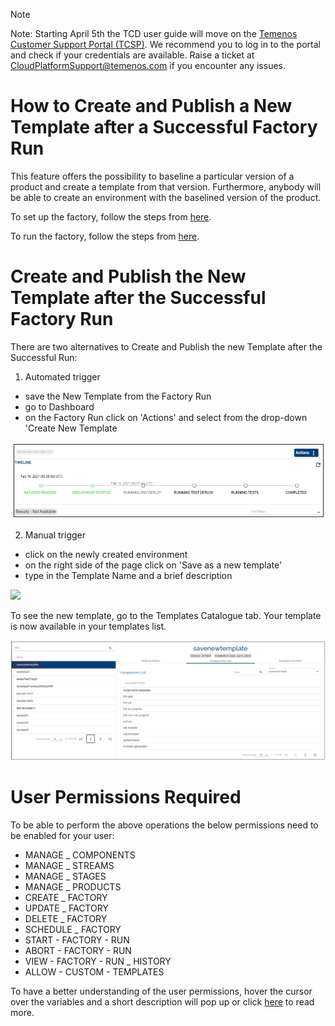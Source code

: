 > [!Note]
> Note: Starting April 5th the TCD user guide will move on the [Temenos Customer Support Portal (TCSP)](https://tcsp.temenos.com/TCD/Modules/TemenosContinuousDeployment/Overview/Overview.htm). We recommend you to log in to the portal and check if your credentials are available. Raise a ticket at [CloudPlatformSupport@temenos.com](CloudPlatformSupport@temenos.com) if you encounter any issues.

# How to Create and Publish a New Template after a Successful Factory Run 

This feature offers the possibility to baseline a particular version of a product and create a template from that version. Furthermore, anybody will be able to create an environment with the baselined version of the product.

To set up the factory, follow the steps from [here](http://documentation.temenos.cloud/home/techguides/factories.html "here").

To run the factory, follow the steps from [here](http://documentation.temenos.cloud/home/techguides/run-factory.html "here").


# Create and Publish the New Template after the Successful Factory Run 

There are two alternatives to Create and Publish the new Template after the Successful Run:

1. Automated trigger 
 - save the New Template from the Factory Run 
 - go to Dashboard
 - on the Factory Run click on 'Actions' and select from the drop-down 'Create New Template


![](./images/run-factory-completed.png)


2. Manual trigger 
 - click on the newly created environment
 - on the right side of the page click on 'Save as a new template'
 - type in the Template Name and a brief description 

![](./images/save-new-template.png)

To see the new template, go to the Templates Catalogue tab. Your template is now available in your templates list.
 
![](./images/new-template.png)

 # User Permissions Required
To be able to perform the above operations the below permissions need to be enabled for your user:

- MANAGE _ COMPONENTS
- MANAGE _ STREAMS
- MANAGE _ STAGES
- MANAGE _ PRODUCTS
- CREATE _ FACTORY
- UPDATE _ FACTORY
- DELETE _ FACTORY
- SCHEDULE _ FACTORY
- START  -      FACTORY      -  RUN
- ABORT  -  FACTORY  -  RUN
- VIEW  -  FACTORY  -  RUN  _  HISTORY
- ALLOW  -  CUSTOM  -  TEMPLATES


To have a better understanding of the user permissions, hover the cursor over the variables and a short description will pop up or click [here](http://documentation.temenos.cloud/home/techguides/user-permissions) to read more.